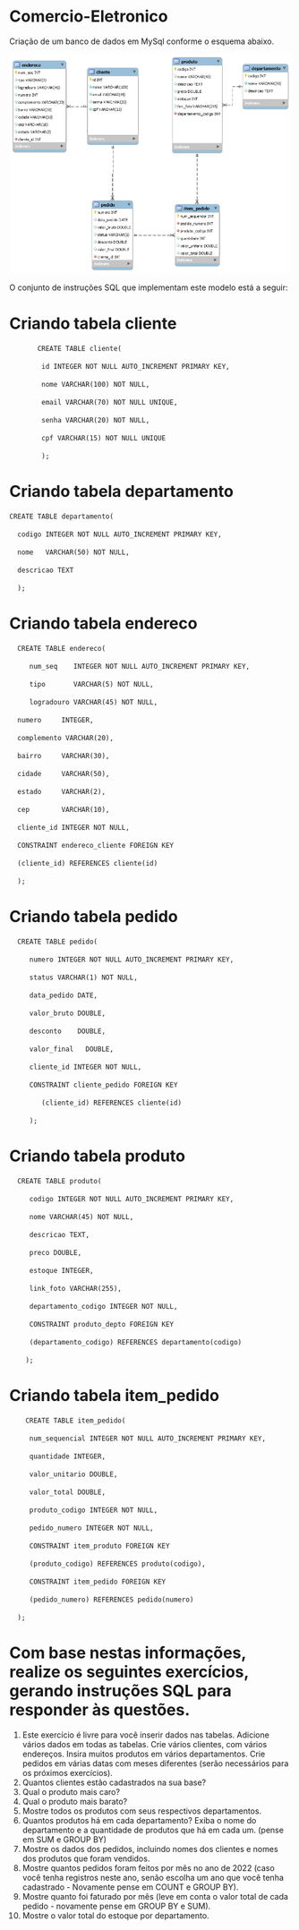 # Comercio-Eletronico

<p>Criação de um banco de dados em MySql conforme o esquema abaixo.</p>

<img src="./imgReadme/esquema.png"/>

<p>O conjunto de instruções SQL que implementam este modelo está a seguir:
<h1>Criando tabela cliente</h1>
   
           CREATE TABLE cliente(

            id INTEGER NOT NULL AUTO_INCREMENT PRIMARY KEY, 

            nome VARCHAR(100) NOT NULL, 

            email VARCHAR(70) NOT NULL UNIQUE, 

            senha VARCHAR(20) NOT NULL, 

            cpf VARCHAR(15) NOT NULL UNIQUE

            );
   

<h1>Criando tabela  departamento</h1>



    CREATE TABLE departamento(

      codigo INTEGER NOT NULL AUTO_INCREMENT PRIMARY KEY, 

      nome   VARCHAR(50) NOT NULL, 

      descricao TEXT

      );


<h1>Criando tabela endereco</h1>
            
      CREATE TABLE endereco(

         num_seq    INTEGER NOT NULL AUTO_INCREMENT PRIMARY KEY, 

         tipo       VARCHAR(5) NOT NULL, 

         logradouro VARCHAR(45) NOT NULL, 

      numero     INTEGER, 

      complemento VARCHAR(20), 

      bairro     VARCHAR(30), 

      cidade     VARCHAR(50),

      estado     VARCHAR(2), 

      cep        VARCHAR(10), 

      cliente_id INTEGER NOT NULL,

      CONSTRAINT endereco_cliente FOREIGN KEY 

      (cliente_id) REFERENCES cliente(id)

      );
</p>
<h1>Criando tabela pedido</h1>

      CREATE TABLE pedido(

         numero INTEGER NOT NULL AUTO_INCREMENT PRIMARY KEY, 

         status VARCHAR(1) NOT NULL, 

         data_pedido DATE, 

         valor_bruto DOUBLE, 

         desconto    DOUBLE, 

         valor_final   DOUBLE, 

         cliente_id INTEGER NOT NULL,

         CONSTRAINT cliente_pedido FOREIGN KEY 

            (cliente_id) REFERENCES cliente(id)

         );

<h1>Criando tabela produto</h1>

      CREATE TABLE produto(

         codigo INTEGER NOT NULL AUTO_INCREMENT PRIMARY KEY, 

         nome VARCHAR(45) NOT NULL, 

         descricao TEXT, 

         preco DOUBLE, 

         estoque INTEGER, 

         link_foto VARCHAR(255), 

         departamento_codigo INTEGER NOT NULL,

         CONSTRAINT produto_depto FOREIGN KEY 

         (departamento_codigo) REFERENCES departamento(codigo)

        );


 <h1>Criando tabela item_pedido</h1>


        CREATE TABLE item_pedido(

         num_sequencial INTEGER NOT NULL AUTO_INCREMENT PRIMARY KEY, 

         quantidade INTEGER, 

         valor_unitario DOUBLE, 

         valor_total DOUBLE, 

         produto_codigo INTEGER NOT NULL, 

         pedido_numero INTEGER NOT NULL,

         CONSTRAINT item_produto FOREIGN KEY 

         (produto_codigo) REFERENCES produto(codigo),

         CONSTRAINT item_pedido FOREIGN KEY 

         (pedido_numero) REFERENCES pedido(numero)

      );

# Com base nestas informações, realize os seguintes exercícios, gerando instruções SQL para responder às questões.




<ol>
    <li>Este exercício é livre para você inserir dados nas tabelas. Adicione vários dados em todas as tabelas. Crie vários clientes, com vários endereços. Insira muitos produtos em vários departamentos. Crie pedidos em várias datas com meses diferentes (serão necessários para os próximos exercícios).</li>
    <li>Quantos clientes estão cadastrados na sua base?</li>
    <li>Qual o produto mais caro?</li>
    <li>Qual o produto mais barato?</li>
    <li>Mostre todos os produtos com seus respectivos departamentos.</li>
    <li>Quantos produtos há em cada departamento? Exiba o nome do departamento e a quantidade de produtos que há em cada um. (pense em SUM e GROUP BY)</li>
    <li>Mostre os dados dos pedidos, incluindo nomes dos clientes e nomes dos produtos que foram vendidos.</li>
    <li>Mostre quantos pedidos foram feitos por mês no ano de 2022 (caso você tenha registros neste ano, senão escolha um ano que você tenha cadastrado - Novamente pense em COUNT e GROUP BY).</li>
    <li>Mostre quanto foi faturado por mês (leve em conta o valor total de cada pedido - novamente pense em GROUP BY e SUM).</li>
    <li>Mostre o valor total do estoque por departamento.</li>
</ol>







